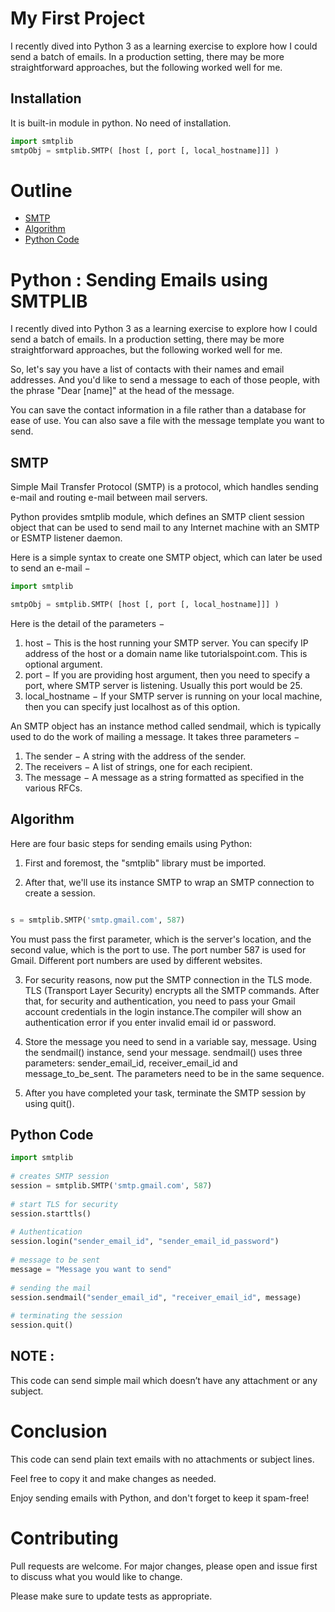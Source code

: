 # My First Project
I recently dived into Python 3 as a learning exercise to explore how I could send a batch of emails. In a production setting, there may be more straightforward approaches, but the following worked well for me.

## Installation 
It is built-in module in python. No need of installation.

```python
import smtplib
smtpObj = smtplib.SMTP( [host [, port [, local_hostname]]] )
```
# Outline
* [SMTP](#smtp)
* [Algorithm](#algorithm)
* [Python Code](#python-code)

# Python : Sending Emails using SMTPLIB
I recently dived into Python 3 as a learning exercise to explore how I could send a batch of emails. In a production setting, there may be more straightforward approaches, but the following worked well for me.

So, let's say you have a list of contacts with their names and email addresses. And you'd like to send a message to each of those people, with the phrase "Dear [name]" at the head of the message.

You can save the contact information in a file rather than a database for ease of use. You can also save a file with the message template you want to send.

## SMTP
Simple Mail Transfer Protocol (SMTP) is a protocol, which handles sending e-mail and routing e-mail between mail servers.

Python provides smtplib module, which defines an SMTP client session object that can be used to send mail to any Internet machine with an SMTP or ESMTP listener daemon.

Here is a simple syntax to create one SMTP object, which can later be used to send an e-mail −

```python
import smtplib

smtpObj = smtplib.SMTP( [host [, port [, local_hostname]]] )
```
Here is the detail of the parameters −

1. host − This is the host running your SMTP server. You can specify IP address of the host or a domain name like tutorialspoint.com. This is optional argument.
2. port − If you are providing host argument, then you need to specify a port, where SMTP server is listening. Usually this port would be 25.
3. local_hostname − If your SMTP server is running on your local machine, then you can specify just localhost as of this option.

An SMTP object has an instance method called sendmail, which is typically used to do the work of mailing a message. It takes three parameters −

1. The sender − A string with the address of the sender.
2. The receivers − A list of strings, one for each recipient.
3. The message − A message as a string formatted as specified in the various RFCs.

## Algorithm

Here are four basic steps for sending emails using Python:

1. First and foremost, the "smtplib" library must be imported.

2. After that, we'll use its instance SMTP to wrap an SMTP connection to create a session. 

```python

s = smtplib.SMTP('smtp.gmail.com', 587)

```

You must pass the first parameter, which is the server's location, and the second value, which is the port to use. The port number 587 is used for Gmail. Different port numbers are used by different websites.

3. For security reasons, now put the SMTP connection in the TLS mode. TLS (Transport Layer Security) encrypts all the SMTP commands. After that, for security and authentication, you need to pass your Gmail account credentials in the login instance.The compiler will show an authentication error if you enter invalid email id or password.

4. Store the message you need to send in a variable say, message. Using the sendmail() instance, send your message. sendmail() uses three parameters: sender_email_id, receiver_email_id and message_to_be_sent. The parameters need to be in the same sequence.

5. After you have completed your task, terminate the SMTP session by using quit().    

## Python Code
       
```python
import smtplib
  
# creates SMTP session
session = smtplib.SMTP('smtp.gmail.com', 587)
  
# start TLS for security
session.starttls()
  
# Authentication
session.login("sender_email_id", "sender_email_id_password")
  
# message to be sent
message = "Message you want to send"
  
# sending the mail
session.sendmail("sender_email_id", "receiver_email_id", message)
  
# terminating the session
session.quit()
```
## NOTE :
This code can send simple mail which doesn’t have any attachment or any subject.

# Conclusion
This code can send plain text emails with no attachments or subject lines. 

Feel free to copy it and make changes as needed. 

Enjoy sending emails with Python, and don't forget to keep it spam-free!

# Contributing
Pull requests are welcome. For major changes, please open and issue first to discuss what you would like to change.

Please make sure to update tests as appropriate.
